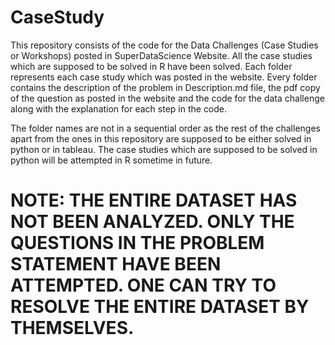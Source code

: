 # CaseStudy
This repository consists of the code for the Data Challenges (Case Studies or Workshops) posted in SuperDataScience Website. All the case studies which are supposed to be solved in R have been solved. Each folder represents each case study which was posted in the website. Every folder contains the description of the problem in Description.md file, the pdf copy of the question as posted in the website and the code for the data challenge along with the explanation for each step in the code.

The folder names are not in a sequential order as the rest of the challenges apart from the ones in this repository are supposed to be either solved in python or in tableau. The case studies which are supposed to be solved in python will be attempted in R sometime in future.

# NOTE: THE ENTIRE DATASET HAS NOT BEEN ANALYZED. ONLY THE QUESTIONS IN THE PROBLEM STATEMENT HAVE BEEN ATTEMPTED. ONE CAN TRY TO RESOLVE THE ENTIRE DATASET BY THEMSELVES.
